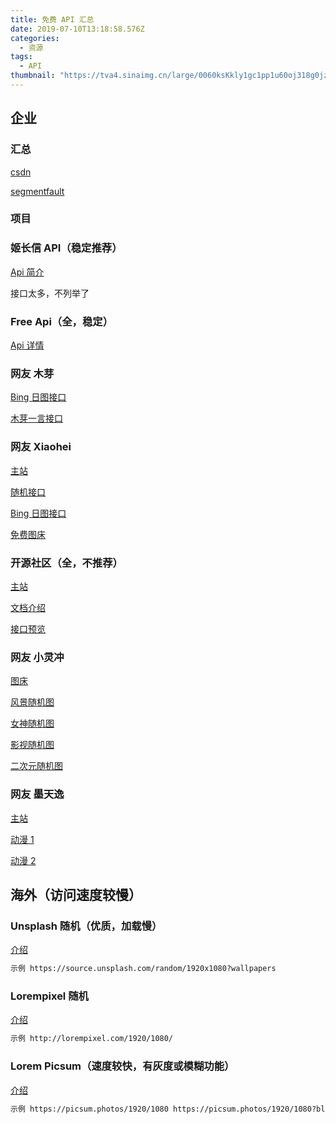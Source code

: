 ```yaml
---
title: 免费 API 汇总
date: 2019-07-10T13:18:58.576Z
categories:
  - 资源
tags:
  - API
thumbnail: "https://tva4.sinaimg.cn/large/0060ksKkly1gc1pp1u60oj318g0jzag9.jpg #1d72d8"
---
```


## 企业

### 汇总

[csdn](https://blog.csdn.net/MISTLETOE_WW/article/details/84192185)

[segmentfault](https://segmentfault.com/a/1190000017047048)

### 项目

### 姬长信 API（稳定推荐）

[Api 简介](https://api.isoyu.com/)

接口太多，不列举了

### Free Api（全，稳定）

[Api 详情](https://www.free-api.com/)

### 网友 木芽

[Bing 日图接口](https://api.xygeng.cn/bing/1920.php)

[木芽一言接口](https://api.xygeng.cn/dailywd/api/api.php)

### 网友 Xiaohei

[主站](https://www.codess-yun.top/)

[随机接口](https://www.codess-yun.top:8756/)

[Bing 日图接口](https://codess.cc/Bing/Bing.php)

[免费图床](https://pic.codess.cc/)

### 开源社区（全，不推荐）

[主站](https://www.apiopen.top/)

[文档介绍](https://www.jianshu.com/p/e6f072839282)

[接口预览](https://www.apiopen.top/api.html)

### 网友 小灵冲

[图床](http://pic.tsmp4.net/)

[风景随机图](http://pic.tsmp4.net/api/fengjing/img.php)

[女神随机图](http://pic.tsmp4.net/api/nvsheng/img.php)

[影视随机图](http://pic.tsmp4.net/api/yingshi/img.php)

[二次元随机图](http://pic.tsmp4.net/api/erciyuan/img.php)

### 网友 墨天逸

[主站](http://api.mtyqx.cn/)

[动漫 1](http://api.mtyqx.cn/api/random.php)

[动漫 2](http://api.mtyqx.cn/tapi/random.php)

## 海外（访问速度较慢）

### Unsplash 随机（优质，加载慢）

[介绍](https://source.unsplash.com/)

```html
示例 https://source.unsplash.com/random/1920x1080?wallpapers
```

### Lorempixel 随机

[介绍](http://lorempixel.com/)

```html
示例 http://lorempixel.com/1920/1080/
```

### Lorem Picsum（速度较快，有灰度或模糊功能）

[介绍](https://picsum.photos/)

```html
示例 https://picsum.photos/1920/1080 https://picsum.photos/1920/1080?blur=10
```
